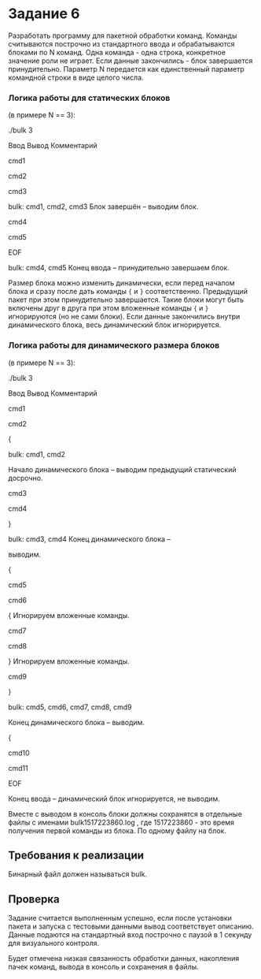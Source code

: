 # Задание 6

Разработать программу для пакетной обработки команд.
Команды считываются построчно из стандартного ввода и обрабатываются блоками по N команд.
Одна команда - одна строка, конкретное значение роли не играет. Если данные закончились - блок
завершается принудительно. Параметр N передается как единственный параметр командной
строки в виде целого числа.

### Логика работы для статических блоков 

(в примере N == 3):

./bulk 3

Ввод Вывод Комментарий

cmd1

cmd2

cmd3

bulk: cmd1, cmd2, cmd3 
Блок завершён – выводим блок.

cmd4

cmd5

EOF

bulk: cmd4, cmd5
Конец ввода – принудительно завершаем блок.

Размер блока можно изменить динамически, если перед началом блока и сразу после дать
команды `{` и `}` соответственно. Предыдущий пакет при этом принудительно завершается. Такие
блоки могут быть включены друг в друга при этом вложенные команды `{` и `}` игнорируются (но не
сами блоки). Если данные закончились внутри динамического блока, весь динамический блок
игнорируется.


### Логика работы для динамического размера блоков 

(в примере N == 3):

./bulk 3

Ввод Вывод Комментарий

cmd1

cmd2

{

bulk: cmd1, cmd2 

Начало динамического блока –
выводим предыдущий
статический досрочно.

cmd3

cmd4

}

bulk: cmd3, cmd4
Конец динамического блока –

выводим.

{

cmd5

cmd6

{ 
Игнорируем вложенные команды.

cmd7

cmd8

}
Игнорируем вложенные команды.

cmd9

}

bulk: cmd5, cmd6,
cmd7, cmd8, cmd9

Конец динамического блока –
выводим.

{

cmd10

cmd11

EOF

Конец ввода – динамический
блок игнорируется, не
выводим.

Вместе с выводом в консоль блоки должны сохранятся в отдельные файлы с именами
bulk1517223860.log , где 1517223860 - это время получения первой команды из блока. По одному
файлу на блок.

## Требования к реализации

Бинарный файл должен называться bulk.

## Проверка

Задание считается выполненным успешно, если после установки пакета и запуска с тестовыми
данными вывод соответствует описанию. Данные подаются на стандартный вход построчно с
паузой в 1 секунду для визуального контроля.

Будет отмечена низкая связанность обработки данных, накопления пачек команд, вывода в
консоль и сохранения в файлы.
